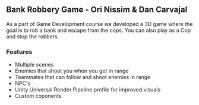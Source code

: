 ## Bank Robbery Game - Ori Nissim & Dan Carvajal
As a part of Game Development course we developed a 3D game where the goal is to rob a bank and escape from the cops.
You can also play as a Cop and stop the robbers.

### Features
* Multiple scenes
* Enemies that shoot you when you get in range
* Teammates that can follow and shoot enemies in range
* NPC's
* Unity Universal Render Pipeline profile for improved visuals
* Custom coponents
